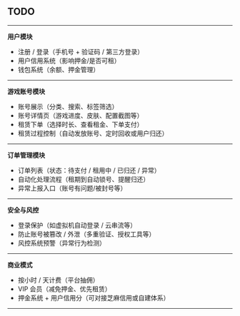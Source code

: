 ## TODO

---

**用户模块**

- 注册 / 登录（手机号 + 验证码 / 第三方登录）
- 用户信用系统（影响押金/是否可租）
- 钱包系统（余额、押金管理）

---

**游戏账号模块**

- 账号展示（分类、搜索、标签筛选）
- 账号详情页（游戏进度、皮肤、配置截图等）
- 租赁下单（选择时长、查看租金、下单支付）
- 租赁过程控制（自动发放账号、定时回收或用户归还）

---

**订单管理模块**

- 订单列表（状态：待支付 / 租用中 / 已归还 / 异常）
- 自动化处理流程（租期到自动锁号、提醒归还）
- 异常上报入口（账号有问题/被封号等）

---

**安全与风控**

- 登录保护（如虚拟机自动登录 / 云串流等）
- 防止账号被篡改 / 外泄（多重验证、授权工具等）
- 风控系统预警（异常行为检测）

---

**商业模式**

- 按小时 / 天计费（平台抽佣）
- VIP 会员（减免押金、优先租赁）
- 押金系统 + 用户信用分（可对接芝麻信用或自建体系）

---